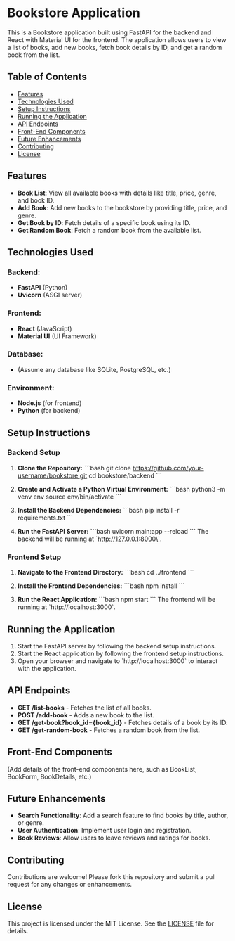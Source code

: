 
# Bookstore Application

This is a Bookstore application built using FastAPI for the backend and React with Material UI for the frontend. The application allows users to view a list of books, add new books, fetch book details by ID, and get a random book from the list.

## Table of Contents
- [Features](#features)
- [Technologies Used](#technologies-used)
- [Setup Instructions](#setup-instructions)
- [Running the Application](#running-the-application)
- [API Endpoints](#api-endpoints)
- [Front-End Components](#front-end-components)
- [Future Enhancements](#future-enhancements)
- [Contributing](#contributing)
- [License](#license)

## Features

- **Book List**: View all available books with details like title, price, genre, and book ID.
- **Add Book**: Add new books to the bookstore by providing title, price, and genre.
- **Get Book by ID**: Fetch details of a specific book using its ID.
- **Get Random Book**: Fetch a random book from the available list.

## Technologies Used

### Backend:
- **FastAPI** (Python)
- **Uvicorn** (ASGI server)

### Frontend:
- **React** (JavaScript)
- **Material UI** (UI Framework)

### Database:
- (Assume any database like SQLite, PostgreSQL, etc.)

### Environment:
- **Node.js** (for frontend)
- **Python** (for backend)

## Setup Instructions

### Backend Setup

1. **Clone the Repository:**
   \`\`\`bash
   git clone https://github.com/your-username/bookstore.git
   cd bookstore/backend
   \`\`\`

2. **Create and Activate a Python Virtual Environment:**
   \`\`\`bash
   python3 -m venv env
   source env/bin/activate
   \`\`\`

3. **Install the Backend Dependencies:**
   \`\`\`bash
   pip install -r requirements.txt
   \`\`\`

4. **Run the FastAPI Server:**
   \`\`\`bash
   uvicorn main:app --reload
   \`\`\`
   The backend will be running at \`http://127.0.0.1:8000\`.

### Frontend Setup

1. **Navigate to the Frontend Directory:**
   \`\`\`bash
   cd ../frontend
   \`\`\`

2. **Install the Frontend Dependencies:**
   \`\`\`bash
   npm install
   \`\`\`

3. **Run the React Application:**
   \`\`\`bash
   npm start
   \`\`\`
   The frontend will be running at \`http://localhost:3000\`.

## Running the Application

1. Start the FastAPI server by following the backend setup instructions.
2. Start the React application by following the frontend setup instructions.
3. Open your browser and navigate to \`http://localhost:3000\` to interact with the application.

## API Endpoints

- **GET /list-books** - Fetches the list of all books.
- **POST /add-book** - Adds a new book to the list.
- **GET /get-book?book_id={book_id}** - Fetches details of a book by its ID.
- **GET /get-random-book** - Fetches a random book from the list.

## Front-End Components

(Add details of the front-end components here, such as BookList, BookForm, BookDetails, etc.)

## Future Enhancements

- **Search Functionality**: Add a search feature to find books by title, author, or genre.
- **User Authentication**: Implement user login and registration.
- **Book Reviews**: Allow users to leave reviews and ratings for books.

## Contributing

Contributions are welcome! Please fork this repository and submit a pull request for any changes or enhancements.

## License

This project is licensed under the MIT License. See the [LICENSE](LICENSE) file for details.
